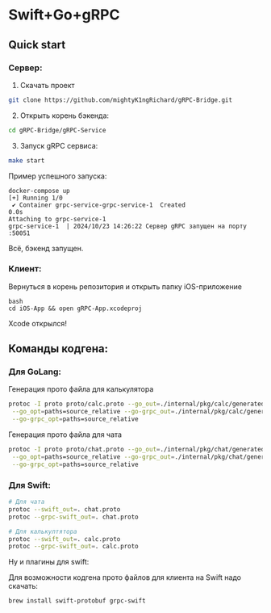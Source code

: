 # Swift+Go+gRPC

## Quick start

### Сервер:

1. Скачать проект
```bash
git clone https://github.com/mightyK1ngRichard/gRPC-Bridge.git
```

2. Открыть корень бэкенда:
```bash
cd gRPC-Bridge/gRPC-Service
```

3. Запуск gRPC сервиса:
```bash
make start
```

Пример успешного запуска:
```docker
docker-compose up
[+] Running 1/0
 ✔ Container grpc-service-grpc-service-1  Created                                                            0.0s 
Attaching to grpc-service-1
grpc-service-1  | 2024/10/23 14:26:22 Сервер gRPC запущен на порту :50051
```

Всё, бэкенд запущен.

### Клиент:

Вернуться в корень репозитория и открыть папку iOS-приложение
```shell
bash 
cd iOS-App && open gRPC-App.xcodeproj
```
Xcode открылся!

## Команды кодгена:

### Для GoLang:

Генерация прото файла для калькулятора
```bash
protoc -I proto proto/calc.proto --go_out=./internal/pkg/calc/generated/ \
 --go_opt=paths=source_relative --go-grpc_out=./internal/pkg/calc/generated/ \
 --go-grpc_opt=paths=source_relative
```

Генерация прото файла для чата
```bash
protoc -I proto proto/chat.proto --go_out=./internal/pkg/chat/generated/ \
 --go_opt=paths=source_relative --go-grpc_out=./internal/pkg/chat/generated/ \
 --go-grpc_opt=paths=source_relative
```

### Для Swift:

```bash
# Для чата
protoc --swift_out=. chat.proto 
protoc --grpc-swift_out=. chat.proto

# Для калькултятора
protoc --swift_out=. calc.proto 
protoc --grpc-swift_out=. calc.proto
```

Ну и плагины для swift:

Для возможности кодгена прото файлов для клиента на Swift надо скачать:
```bash
brew install swift-protobuf grpc-swift
```
